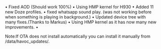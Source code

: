 




•  Fixed AOD (Should work 100%)
•  Using HMP kernel for H930
•  Added 11 new Doze profiles.
•  fixed whatsapp sound play. (was not working before when something is playing in background.)
•  Updated device tree with many fixes.(Thanks to Markus)
•  Using HMP kernel as it has now many new improvements.
•  

Note:If OTA does not install automatically you can install it manually from /data/havoc_updates/.

